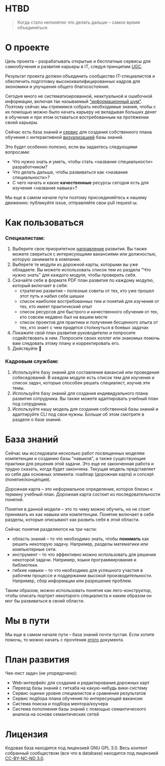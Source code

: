 
<!-- Лого с ссылкой на сервис -->    
    
# HTBD 
> Когда стало непонятно что делать дальше – самое время объединяться  

# О проекте 
Цель проекта – разрабатывать открытые и бесплатные сервисы для самообучения и развития карьеры в IT, следуя принципам [UGC](https://en.wikipedia.org/wiki/User-generated_content).  
  
Результат проекта должен объединить сообщество IT-специалистов и обеспечить подготовку высококвалифицированных кадров для экономики и улучшения общего благосостояния.  
  
Сегодня много не систематизированной, неактуальной и ошибочной информации, включая так называемый [“информационный шум”]([https://ru.wikipedia.org/wiki/%D0%A4%D0%B5%D0%BD%D0%BE%D0%BC%D0%B5%D0%BD_%D0%B8%D0%BD%D1%84%D0%BE%D1%80%D0%BC%D0%B0%D1%86%D0%B8%D0%BE%D0%BD%D0%BD%D0%BE%D0%B3%D0%BE_%D1%88%D1%83%D0%BC%D0%B0](https://ru.wikipedia.org/wiki/%D0%A4%D0%B5%D0%BD%D0%BE%D0%BC%D0%B5%D0%BD_%D0%B8%D0%BD%D1%84%D0%BE%D1%80%D0%BC%D0%B0%D1%86%D0%B8%D0%BE%D0%BD%D0%BD%D0%BE%D0%B3%D0%BE_%D1%88%D1%83%D0%BC%D0%B0)). Поэтому сейчас мы стремимся собрать необходимые знания, чтобы с их помощью можно было начать карьеру не вкладывая больших денег в обучение и при этом оставаться востребованным на протяжении своей карьеры.  
  
Сейчас есть база знаний и [сервис](https://roadmap-project.github.io/dev-learning-guidelines) для создания собственного плана обучения с интерактивной [визуализацией](https://roadmap-project.github.io/dev-learning-guidelines/#/vis) базы знаний.  
  
Это будет особенно полезно, если вы задаетесь следующими вопросами:  
- Что нужно знать и уметь, чтобы стать <название специальности> разработчиком?  
- Что делать дальше, чтобы развиваться как <название специальности>?  
- С чего начать и какие **качественные** ресурсы сегодня есть для изучения <название навыка>?  
  
Мы еще в самом начале пути поэтому присоединяйтесь к нашему движению: публикуйте issue, отправляйте свои pull request-ы.  
  
# Как пользоваться
### Специалистам:  
1. Выберите свое приоритетное [направление](https://roadmap-project.github.io/dev-learning-guidelines/#/roadmaps) развития. Вы также можете свериться с интересующими вакансиями или должностью, которую занимаете в компании.  
2. Выберете те модули из дорожной карты, которыми вы уже обладаете. Вы можете использовать список тем из раздела "Что нужно знать" для каждого модуля, чтобы проверить себя.  
3. Скачайте себе в формате PDF план развития по каждому модулю, который включает в себя:   
    - стратегию развития – полезные советы от тех, кто уже прошел этот путь и набил себе шишки  
    - список наиболее востребованных тем и понятий для изучения от тех, кто  имеет практический опыт  
    - список ресурсов для быстрого и качественного обучения от тех, кто совсем недавно был на вашем месте  
    - список проектов для практики и получения бесценного опыта от тех, кто знает с чем придется столкнуться в боевых задачах  
4. Покажите свой план развития руководителю и попросите содействовать в нем. Попросите своих коллег или знакомых помочь вам следовать этому плану и корректировать его.  
5. Действуйте 🚀  
  
### Кадровым службам:  
1. Используйте базу знаний для составления вакансий или проведения собеседований. В каждом модуле есть список тем для изучения и список задач, которые способен решать специалист, изучив эти темы.  
2. Используйте базу знаний для создания индивидуального плана развития сотрудника. Вы также можете адаптировать учебный план под сотрудника.  
3. Используйте нашу модель для создания собственной базы знаний и адаптируйте CLI под свои нужны. Больше об этом смотрите в разделе о базе знаний.  
  
# База знаний 
Сейчас мы исследовали несколько работ посвященных моделям компетенции и созданию базы "навыков", а также существующие практики для решения этой задачи. Это еще не законченная работа и трудно сказать, когда будет закончена. Текущая модель представляет из себя два основных элемента: roadmap (дорожная карта) и concept (понятие/концепция).  
  
Дорожная карта – это неформальное определение, которое близко к термину учебный план. Дорожная карта состоит из последовательности понятий.
  
Понятия в данной модели – это то чему можно обучить, но не стоит принимать их как навыки или компетенции. Понятие включает в себя разделы, которые описывают как развить себя в этой области.   
  
Сейчас понятия разделяются на три части:  
- область знаний – то что необходимо знать, чтобы **понимать** как решить некоторую задачу. Например, разделы математики или компьютерные сети.  
- инструмент – то что эффективно можно использовать для решения некоторой задачи. Например, языки программирования и библиотеки.  
- гибкие навыки – то что необходимо для успешного участия в рабочем процессе и поддержании высокой производительности. Например, сбор информации или разрешение проблем.  
  
Таким образом, можно использовать понятия как лего-конструктор, чтобы описать портрет некоторого специалиста и каким образом он мог бы развиваться в своей области.
# Мы в пути
Мы еще в самом начале пути – база знаний почти пустая. Если хотите помочь, то можно начать с прочтения [этого]([https://github.com/roadmap-project/dev-learning-guidelines/blob/master/](https://github.com/roadmap-project/dev-learning-guidelines/blob/master/CONTRIBUTING.md)) документа.
# План развития  
Чек-лист задач (не упорядочено):
- Web-интерфейс для создания и редактирования дорожных карт
- Переезд базы знаний с гитхаба на какую-нибудь вики-систему
- Сервис оценки уровня специалистов и сравнения результатов
- Сервис подбора плана обучения по интересующей вакансии
- Система поиска и подбора ментора/коучера
- Система пополнения базы знаний с помощью семантического анализа на основе семантических сетей
# Лицензия  
Кодовая база находится под лицензией GNU GPL 3.0. Весь контент собранный сообществом (все что в database) находится под лицензией [CC-BY-NC-ND 3.0](https://creativecommons.org/licenses/by-nc-nd/3.0/).
